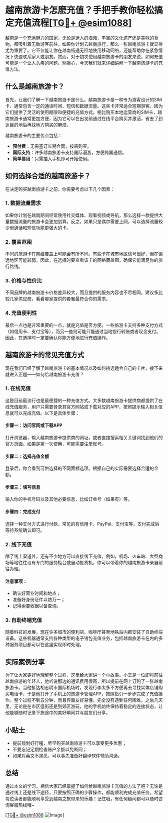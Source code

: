 # 越南旅游卡怎麽充值？手把手教你轻松搞定充值流程[[TG💪+ @esim1088](https://t.me/s/esim1088)]

越南是一个充满魅力的国家，无论是迷人的海滩、丰富的文化遗产还是美味的食物，都吸引着无数游客前往。如果你计划去越南旅行，那么一张越南旅游卡就显得尤为重要了。它不仅能让你在越南畅通无阻地使用移动网络，还能帮助你在紧急情况下快速联系家人或朋友。然而，对于初次使用越南旅游卡的朋友来说，如何充值可能是一个让人头疼的问题。别担心，今天我们就来详细讲解一下越南旅游卡的充值方法。

## 什么是越南旅游卡？

首先，让我们了解一下越南旅游卡是什么。越南旅游卡是一种专为游客设计的SIM卡，通常包含一定的通话时间、短信和数据流量。这些卡非常适合短期游客，因为它们提供了灵活的使用期限和便捷的充值方式。相比购买本地运营商的SIM卡，越南旅游卡通常更加方便，因为它可以在出发前通过在线平台购买并激活，省去了到达目的地后再找地方购买的麻烦。

越南旅游卡的主要优点包括：
- **预付费**：无需签订长期合同，按需购买。
- **国际支持**：许多越南旅游卡支持国际漫游，方便跨国通信。
- **简单易用**：只需插入手机即可开始使用。

## 如何选择合适的越南旅游卡？

在决定购买越南旅游卡之前，你需要考虑以下几个因素：

### 1. 数据流量需求
如果你计划在越南期间经常使用社交媒体、观看视频或导航，那么选择一款提供大量数据流量的旅游卡会更加划算。反之，如果只是偶尔需要上网，可以选择流量较少但通话和短信功能更强大的卡。

### 2. 覆盖范围
不同的旅游卡在网络覆盖上可能会有所不同。有些卡在城市地区信号很好，但在偏远地区可能较弱。因此，在选择时要查看该卡的网络覆盖图，确保它能满足你的旅行路线。

### 3. 价格与性价比
不同品牌的越南旅游卡价格差异较大，而且提供的服务内容也不尽相同。建议多比较几家供应商，看看哪家提供的套餐最符合你的需求。

### 4. 充值便利性
最后一点也是非常重要的一点，就是充值是否方便。一些旅游卡支持多种支付方式（如信用卡、支付宝等），而另一些则可能只能通过当地银行转账或者现金支付。因此，在选择时一定要确认你能方便地进行充值操作。

## 越南旅游卡的常见充值方式

现在我们已经了解了越南旅游卡的基本情况以及如何挑选适合自己的卡片，接下来就进入正题——如何给越南旅游卡充值？

### 1. 在线充值
这是目前最流行也是最便捷的一种充值方式。大多数越南旅游卡提供商都提供了在线充值服务，用户只需要登录其官方网站或下载对应的APP，按照提示输入相关信息就可以完成充值。以下是具体步骤：

#### 步骤一：访问官网或下载APP
打开浏览器，输入越南旅游卡提供商的网址，或者直接搜索相关关键词找到他们的官方页面。如果是第一次使用，可能需要注册账号。

#### 步骤二：选择充值金额
登录后，你会看到可供选择的不同面额选项。根据自己的实际需要选择合适的金额。

#### 步骤三：填写信息
输入你的手机号码以及其他必要信息，比如订单号（如果有）等。

#### 步骤四：完成支付
选择一种支付方式进行付款，常见的有信用卡、PayPal、支付宝等。支付完成后等待系统确认即可。

### 2. 线下充值
除了线上渠道外，还有不少地方可以直接线下充值。例如，机场、火车站、大型商场等地往往设有专门的服务柜台或自动售货机，你可以带着你的越南旅游卡亲自前往办理。

#### 注意事项：
- 确认好营业时间和地点；
- 准备好身份证件以防万一；
- 记得索要收据以备查询。

### 3. 自助终端充值
随着科技的发展，现在许多城市的便利店、咖啡厅甚至地铁站内都安装了自助终端设备。这些机器通常支持各种类型的电子钱包充值业务，包括越南旅游卡在内的多种服务项目都可以在这里实现即时处理。

## 实际案例分享

为了让大家更好地理解整个过程，这里给大家讲一个小故事。小王是一位即将前往越南旅游的年轻人，他听说那边的通讯费用很高，所以提前在网上订购了一张越南旅游卡。当他抵达胡志明市国际机场时，发现行李太多不方便再去寻找实体店铺购买电话卡，于是他打开了手机上的旅游卡管理APP，按照指引一步步完成了充值操作。整个过程不到五分钟，而且界面友好易懂，完全没有遇到任何困难。之后几天里，无论是在市区逛街还是到郊区游玩，他的手机始终保持着稳定的连接状态，让他能够随时记录下旅途中的美好瞬间并与朋友们分享。

## 小贴士

- 提前规划好行程，尽早购买越南旅游卡可以享受更多优惠；
- 不要忘记定期检查账户余额以免断网；
- 如果对英文不熟悉，可以事先准备好翻译软件辅助沟通。

## 总结

通过本文的学习，相信大家已经掌握了如何给越南旅游卡充值的方法了吧？无论是通过线上还是线下途径，只要按照正确的步骤操作，都能顺利完成充值任务。希望每位读者都能顺利享受到越南之旅带来的乐趣！记住哦，有任何疑问都可以随时咨询客服热线哦~

[[TG💪+ @esim1088](https://t.me/s/esim1088) ![Image](https://i.postimg.cc/4NQfJmqS/Snipaste-2025-05-13-00-14-12.png)]